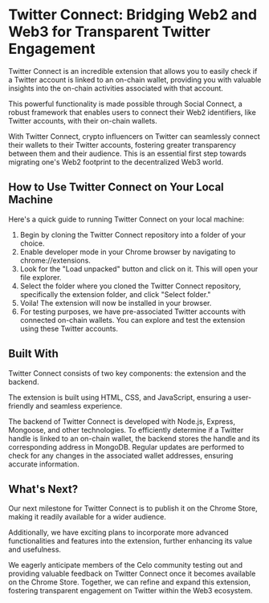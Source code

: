 # Twitter Connect: Bridging Web2 and Web3 for Transparent Twitter Engagement

Twitter Connect is an incredible extension that allows you to easily check if a Twitter account is linked to an on-chain wallet, providing you with valuable insights into the on-chain activities associated with that account.

This powerful functionality is made possible through Social Connect, a robust framework that enables users to connect their Web2 identifiers, like Twitter accounts, with their on-chain wallets.

With Twitter Connect, crypto influencers on Twitter can seamlessly connect their wallets to their Twitter accounts, fostering greater transparency between them and their audience. This is an essential first step towards migrating one's Web2 footprint to the decentralized Web3 world.

## How to Use Twitter Connect on Your Local Machine

Here's a quick guide to running Twitter Connect on your local machine:

1. Begin by cloning the Twitter Connect repository into a folder of your choice.
2. Enable developer mode in your Chrome browser by navigating to chrome://extensions.
3. Look for the "Load unpacked" button and click on it. This will open your file explorer.
4. Select the folder where you cloned the Twitter Connect repository, specifically the extension folder, and click "Select folder."
5. Voila! The extension will now be installed in your browser.
6. For testing purposes, we have pre-associated Twitter accounts with connected on-chain wallets. You can explore and test the extension using these Twitter accounts.

## Built With

Twitter Connect consists of two key components: the extension and the backend.

The extension is built using HTML, CSS, and JavaScript, ensuring a user-friendly and seamless experience.

The backend of Twitter Connect is developed with Node.js, Express, Mongoose, and other technologies. To efficiently determine if a Twitter handle is linked to an on-chain wallet, the backend stores the handle and its corresponding address in MongoDB. Regular updates are performed to check for any changes in the associated wallet addresses, ensuring accurate information.

## What's Next?

Our next milestone for Twitter Connect is to publish it on the Chrome Store, making it readily available for a wider audience.

Additionally, we have exciting plans to incorporate more advanced functionalities and features into the extension, further enhancing its value and usefulness.

We eagerly anticipate members of the Celo community testing out and providing valuable feedback on Twitter Connect once it becomes available on the Chrome Store. Together, we can refine and expand this extension, fostering transparent engagement on Twitter within the Web3 ecosystem.